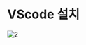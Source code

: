 VScode 설치
===========

![2](https://user-images.githubusercontent.com/112140363/209625787-a5d4bb83-9dcb-4006-a384-5098430c1520.png)


